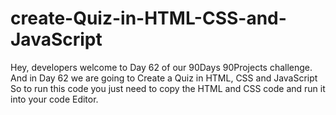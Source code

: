 # create-Quiz-in-HTML-CSS-and-JavaScript
Hey, developers welcome to Day 62 of our 90Days 90Projects challenge. And in Day 62 we are going to Create a Quiz in HTML, CSS and JavaScript    So to run this code you just need to copy the HTML and CSS code and run it into your code Editor. 

